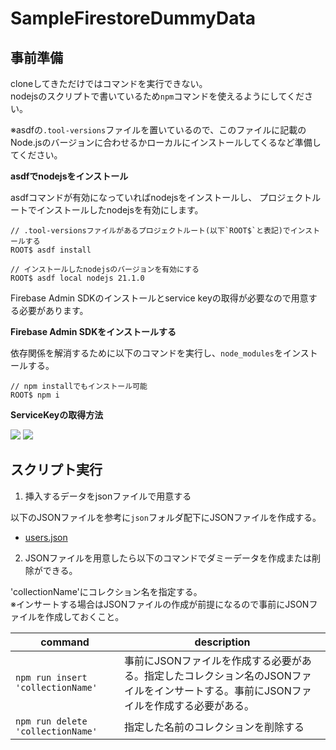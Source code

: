 # SampleFirestoreDummyData

## 事前準備

cloneしてきただけではコマンドを実行できない。  
nodejsのスクリプトで書いているため`npm`コマンドを使えるようにしてください。

※asdfの`.tool-versions`ファイルを置いているので、このファイルに記載のNode.jsのバージョンに合わせるかローカルにインストールしてくるなど準備してください。

**asdfでnodejsをインストール**

asdfコマンドが有効になっていればnodejsをインストールし、
プロジェクトルートでインストールしたnodejsを有効にします。

```
// .tool-versionsファイルがあるプロジェクトルート(以下`ROOT$`と表記)でインストールする
ROOT$ asdf install

// インストールしたnodejsのバージョンを有効にする
ROOT$ asdf local nodejs 21.1.0
```


Firebase Admin SDKのインストールとservice keyの取得が必要なので用意する必要があります。

**Firebase Admin SDKをインストールする**

依存関係を解消するために以下のコマンドを実行し、`node_modules`をインストールする。


```
// npm installでもインストール可能
ROOT$ npm i
```

**ServiceKeyの取得方法**

<img src='https://github.com/king-kazu39/SampleFirestoreDummyData/assets/25321380/93c5bc57-82f3-4019-a7a6-e2c547c14d31'>

<img src='https://github.com/king-kazu39/SampleFirestoreDummyData/assets/25321380/33abb43b-c00d-4c3d-8c6d-e5d5fcf82bd3'>


## スクリプト実行

1. 挿入するデータをjsonファイルで用意する

以下のJSONファイルを参考に`json`フォルダ配下にJSONファイルを作成する。

- [users.json](./json/example/users.json)

2. JSONファイルを用意したら以下のコマンドでダミーデータを作成または削除ができる。

'collectionName'にコレクション名を指定する。  
※インサートする場合はJSONファイルの作成が前提になるので事前にJSONファイルを作成しておくこと。

| command | description |
| --- | --- |
| `npm run insert 'collectionName'` | 事前にJSONファイルを作成する必要がある。指定したコレクション名のJSONファイルをインサートする。事前にJSONファイルを作成する必要がある。 |
| `npm run delete 'collectionName'` | 指定した名前のコレクションを削除する |